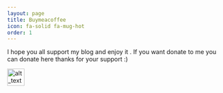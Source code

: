 ```yaml
---
layout: page
title: Buymeacoffee
icon: fa-solid fa-mug-hot
order: 1
---
```


I hope you all support my blog and enjoy it . If you want donate to me you can donate here thanks for your support :)


[<img alt="alt_text" width="40px" src="https://cdn.buymeacoffee.com/buttons/bmc-new-btn-logo.svg" />](https://buymeacoffee.com/akshayborase)

